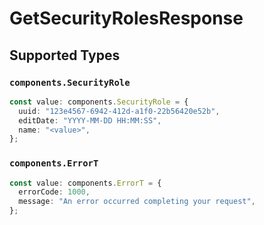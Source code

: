 # GetSecurityRolesResponse


## Supported Types

### `components.SecurityRole`

```typescript
const value: components.SecurityRole = {
  uuid: "123e4567-6942-412d-a1f0-22b56420e52b",
  editDate: "YYYY-MM-DD HH:MM:SS",
  name: "<value>",
};
```

### `components.ErrorT`

```typescript
const value: components.ErrorT = {
  errorCode: 1000,
  message: "An error occurred completing your request",
};
```


